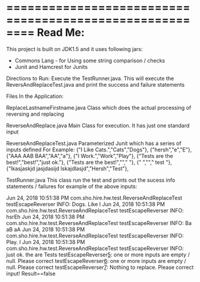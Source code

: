 ========================================================
Read Me:
========================================================

This project is built on JDK1.5 and it uses following jars:

- Commons Lang - for Using some string comparison / checks
- Junit and Hamcrest for Junits


Directions to Run:
Execute the TestRunner.java.
This will execute the ReversAndReplaceTest.java and print the success and failure statements





Files In the Application:

ReplaceLastnameFirstname.java
	Class which does the actual processing of reversing and replacing


ReverseAndReplace.java
	Main Class for execution. It has just one standard input

ReverseAndReplaceTest.java
	Parameterized Junit which has a series of inputs defined
	For Example:
	{"I Like Cats.","Cats","Dogs"},
    {"hersh","e","E"},
    {"AAA AAB BAA","AA","a"},
    {"I Work.","Work","Play"},
    {"Tests are the best!","best!","just ok."},
    {"Tests are the best!","","   "},
    {" ","","  test "},
    {"lkasjaskjd jasjdasijd lskajdlasjd","Hersh","Test"},


TestRunner.java
	This class run the test and prints out the sucess info statements / failures 
	for example of the above inputs:
	
Jun 24, 2018 10:51:38 PM com.sho.hire.hw.test.ReverseAndReplaceTest testEscapeReverser
INFO: Dogs. Like I
Jun 24, 2018 10:51:38 PM com.sho.hire.hw.test.ReverseAndReplaceTest testEscapeReverser
INFO: hsrEh
Jun 24, 2018 10:51:38 PM com.sho.hire.hw.test.ReverseAndReplaceTest testEscapeReverser
INFO: Ba aB aA
Jun 24, 2018 10:51:38 PM com.sho.hire.hw.test.ReverseAndReplaceTest testEscapeReverser
INFO: Play. I
Jun 24, 2018 10:51:38 PM com.sho.hire.hw.test.ReverseAndReplaceTest testEscapeReverser
INFO: just ok. the are Tests
testEscapeReverser[5](com.sho.hire.hw.test.ReverseAndReplaceTest): one or more inputs are empty / null. Please correct
testEscapeReverser[6](com.sho.hire.hw.test.ReverseAndReplaceTest): one or more inputs are empty / null. Please correct
testEscapeReverser[7](com.sho.hire.hw.test.ReverseAndReplaceTest): Nothing to replace. Please correct input!
Result==false
	
